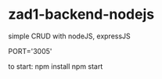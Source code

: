 # zad1-backend-nodejs

simple CRUD with nodeJS, expressJS

PORT='3005'

to start:
npm install
npm start
